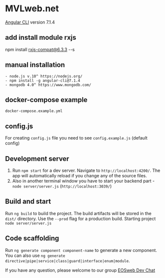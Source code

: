 # MVLweb.net

[Angular CLI](https://github.com/angular/angular-cli) version 7.1.4

## add install module rxjs
  npm install rxjs-compat@6.3.3 --s

## manual installation 
	- node.js v.10^ https://nodejs.org/
	- npm install -g angular-cli@7.1.4
	- mongodb 4.0^ https://www.mongodb.com/

## docker-compose example
   `docker-compose.example.yml`

## config.js 
For creating `config.js` file you need to see `config.example.js` (default config)

## Development server

1. Run `npm start` for a dev server. Navigate to `http://localhost:4200/`. The app will automatically reload if you change any of the source files.
2. Also in another terminal window you have to start your backend part - `node server/server.js` (`http://localhost:3039/`)

## Build and start

Run `ng build` to build the project. The build artifacts will be stored in the `dist/` directory. Use the `--prod` flag for a production build. Starting project `node server/server.js`

## Code scaffolding

Run `ng generate component component-name` to generate a new component. You can also use `ng generate directive|pipe|service|class|guard|interface|enum|module`.

If you have any question, please welcome to our group [EOSweb Dev Chat](https://t.me/eoswebdevchat)
